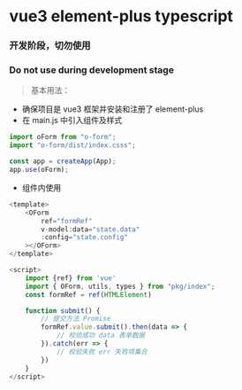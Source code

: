 # vue3 element-plus typescript

### 开发阶段，切勿使用

### Do not use during development stage


> 基本用法：
- 确保项目是 vue3 框架并安装和注册了 element-plus
- 在 main.js 中引入组件及样式

```javascript
import oForm from "o-form";
import "o-form/dist/index.csss";

const app = createApp(App);
app.use(oForm);
```

- 组件内使用

```javascript
<template>
    <OForm
        ref="formRef"
        v-model:data="state.data"
        :config="state.config"
    ></OForm>
</template>

<script>
    import {ref} from 'vue'
    import { OForm, utils, types } from "pkg/index";
    const formRef = ref(HTMLElement)

    function submit() {
        // 提交方法 Promise
        formRef.value.submit().then(data => {
            // 校验成功 data 表单数据
        }).catch(err => {
            // 校验失败 err 失败项集合
        })
    }
</script>
```
